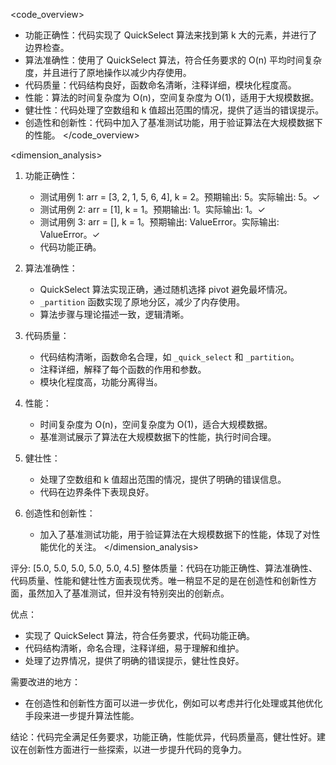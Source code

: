 <code_overview>
- 功能正确性：代码实现了 QuickSelect 算法来找到第 k 大的元素，并进行了边界检查。
- 算法准确性：使用了 QuickSelect 算法，符合任务要求的 O(n) 平均时间复杂度，并且进行了原地操作以减少内存使用。
- 代码质量：代码结构良好，函数命名清晰，注释详细，模块化程度高。
- 性能：算法的时间复杂度为 O(n)，空间复杂度为 O(1)，适用于大规模数据。
- 健壮性：代码处理了空数组和 k 值超出范围的情况，提供了适当的错误提示。
- 创造性和创新性：代码中加入了基准测试功能，用于验证算法在大规模数据下的性能。
</code_overview>

<dimension_analysis>
1. 功能正确性：
   - 测试用例 1: arr = [3, 2, 1, 5, 6, 4], k = 2。预期输出: 5。实际输出: 5。✓
   - 测试用例 2: arr = [1], k = 1。预期输出: 1。实际输出: 1。✓
   - 测试用例 3: arr = [], k = 1。预期输出: ValueError。实际输出: ValueError。✓
   - 代码功能正确。

2. 算法准确性：
   - QuickSelect 算法实现正确，通过随机选择 pivot 避免最坏情况。
   - `_partition` 函数实现了原地分区，减少了内存使用。
   - 算法步骤与理论描述一致，逻辑清晰。

3. 代码质量：
   - 代码结构清晰，函数命名合理，如 `_quick_select` 和 `_partition`。
   - 注释详细，解释了每个函数的作用和参数。
   - 模块化程度高，功能分离得当。

4. 性能：
   - 时间复杂度为 O(n)，空间复杂度为 O(1)，适合大规模数据。
   - 基准测试展示了算法在大规模数据下的性能，执行时间合理。

5. 健壮性：
   - 处理了空数组和 k 值超出范围的情况，提供了明确的错误信息。
   - 代码在边界条件下表现良好。

6. 创造性和创新性：
   - 加入了基准测试功能，用于验证算法在大规模数据下的性能，体现了对性能优化的关注。
</dimension_analysis>

<summary>
评分: [5.0, 5.0, 5.0, 5.0, 5.0, 4.5]
整体质量：代码在功能正确性、算法准确性、代码质量、性能和健壮性方面表现优秀。唯一稍显不足的是在创造性和创新性方面，虽然加入了基准测试，但并没有特别突出的创新点。

优点：
- 实现了 QuickSelect 算法，符合任务要求，代码功能正确。
- 代码结构清晰，命名合理，注释详细，易于理解和维护。
- 处理了边界情况，提供了明确的错误提示，健壮性良好。

需要改进的地方：
- 在创造性和创新性方面可以进一步优化，例如可以考虑并行化处理或其他优化手段来进一步提升算法性能。

结论：代码完全满足任务要求，功能正确，性能优异，代码质量高，健壮性好。建议在创新性方面进行一些探索，以进一步提升代码的竞争力。
</summary>